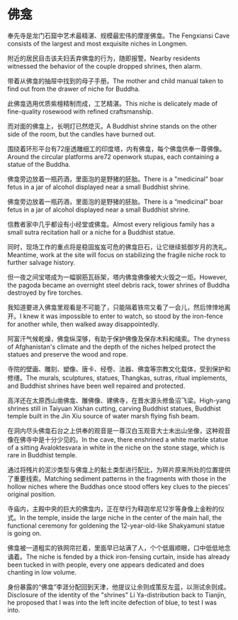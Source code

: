 # 佛龛

<p><span class="chinese">奉先寺是龙门石窟中艺术最精湛、规模最宏伟的摩崖佛龛。</span><span class="english">The Fengxiansi Cave consists of the largest and most exquisite niches in Longmen.</span></p>

<p><span class="chinese">附近的居民目击该夫妇丢弃佛龛的行为，随即报警。</span><span class="english">Nearby residents witnessed the behavior of the couple dropped shrines, then alarm.</span></p>

<p><span class="chinese">带着从佛龛的抽屉中找到的母子手册。</span><span class="english">The mother and child manual taken to find out from the drawer of niche for Buddha.</span></p>

<p><span class="chinese">此佛龛选用优质紫檀精制而成，工艺精湛。</span><span class="english">This niche is delicately made of fine-quality rosewood with refined craftsmanship.</span></p>

<p><span class="chinese">而对面的佛龛上，长明灯已然熄灭。</span><span class="english">A Buddhist shrine stands on the other side of the room, but the candles have burned out.</span></p>

<p><span class="chinese">围绕着环形平台有72座透雕细工的印度塔，内有佛龛，每个佛龛供奉一尊佛像。</span><span class="english">Around the circular platforms are72 openwork stupas, each containing a statue of the Buddha.</span></p>

<p><span class="chinese">佛龛旁边放着一瓶药酒，里面泡的是野猪的胚胎。</span><span class="english">There is a "medicinal" boar fetus in a jar of alcohol displayed near a small Buddhist shrine.</span></p>

<p><span class="chinese">佛龛旁边放着一瓶药酒，里面泡的是野猪的胚胎。</span><span class="english">There is a “medicinal” boar fetus in a jar of alcohol displayed near a small Buddhist shrine.</span></p>

<p><span class="chinese">信教者家中几乎都设有小经堂或佛龛。</span><span class="english">Almost every religious family has a small sutra recitation hall or a niche for a Buddhist statue.</span></p>

<p><span class="chinese">同时，现场工作的重点将是稳固岌岌可危的佛龛巨石，让它继续抵御岁月的洗礼。</span><span class="english">Meantime, work at the site will focus on stabilizing the fragile niche rock to further salvage history.</span></p>

<p><span class="chinese">但一夜之间宝塔成为一幅钢筋瓦砾架，塔内佛龛佛像被大火毁之一炬。</span><span class="english">However, the pagoda became an overnight steel debris rack, tower shrines of Buddha destroyed by fire torches.</span></p>

<p><span class="chinese">我知道要进入佛龛里观看是不可能了，只能隔着铁帘又看了一会儿，然后悻悻地离开。</span><span class="english">I knew it was impossible to enter to watch, so stood by the iron-fence for another while, then walked away disappointedly.</span></p>

<p><span class="chinese">阿富汗气候乾燥，佛龛纵深够，有助于保护佛像及保存木料和绳索。</span><span class="english">The dryness of Afghanistan's climate and the depth of the niches helped protect the statues and preserve the wood and rope.</span></p>

<p><span class="chinese">寺院的壁画、雕刻、塑像、唐卡、经卷、法器、佛龛等宗教文化载体，受到保护和修缮。</span><span class="english">The murals, sculptures, statues, Thangkas, sutras, ritual implements, and Buddhist shrines have been well repaired and protected.</span></p>

<p><span class="chinese">高洋还在太原西山凿佛龛、雕佛像、建佛寺，在晋水源头修鱼沼飞梁。</span><span class="english">High-yang shrines still in Taiyuan Xishan cutting, carving Buddhist statues, Buddhist temple built in the Jin Xiu source of water marsh flying fish beam.</span></p>

<p><span class="chinese">在洞内尽头佛龛石台之上供奉的观音是一尊汉白玉观音大士未出山坐像，这种观音像在佛寺中是十分少见的。</span><span class="english">In the cave, there enshrined a white marble statue of a sitting Avaloktesvara in white in the niche on the stone stage, which is rare in Buddhist temple.</span></p>

<p><span class="chinese">通过将残片的泥沙类型与佛龛上的黏土类型进行配比，为碎片原来所处的位置提供了重要线索。</span><span class="english">Matching sediment patterns in the fragments with those in the hollow niches where the Buddhas once stood offers key clues to the pieces' original position.</span></p>

<p><span class="chinese">寺庙内，主殿中央的巨大的佛龛内，正在举行为释迦牟尼12岁等身像上金粉的仪式。</span><span class="english">In the temple, inside the large niche in the center of the main hall, the functional ceremony for goldening the 12-year-old-like Shakyamuni statue is going on.</span></p>

<p><span class="chinese">佛龛被一道粗实的铁网帘拦着，里面早已站满了人，个个低眉顺眼，口中低低地念诵着。</span><span class="english">The niche is fended by a thick iron-fensing curtain, inside has already been tucked in with people, every one appears dedicated and does chanting in low volume.</span></p>

<p><span class="chinese">身份暴露的“佛龛”李涯分配回到天津，他提议让余则成策反左蓝，以测试余则成。</span><span class="english">Disclosure of the identity of the "shrines" Li Ya-distribution back to Tianjin, he proposed that I was into the left incite defection of blue, to test I was into.</span></p>

